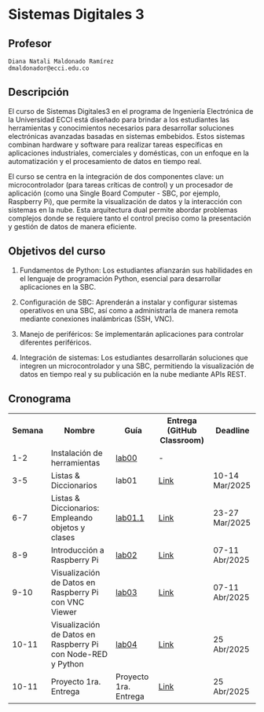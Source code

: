 # Sistemas Digitales 3

## Profesor
```
Diana Natali Maldonado Ramírez
dmaldonador@ecci.edu.co
```

## Descripción

El curso de Sistemas Digitales3 en el programa de Ingeniería Electrónica de la Universidad ECCI está diseñado para brindar a los estudiantes las herramientas y conocimientos necesarios para desarrollar soluciones electrónicas avanzadas basadas en sistemas embebidos. Estos sistemas combinan hardware y software para realizar tareas específicas en aplicaciones industriales, comerciales y domésticas, con un enfoque en la automatización y el procesamiento de datos en tiempo real.

El curso se centra en la integración de dos componentes clave: un microcontrolador (para tareas críticas de control) y un procesador de aplicación (como una Single Board Computer - SBC, por ejemplo, Raspberry Pi), que permite la visualización de datos y la interacción con sistemas en la nube. Esta arquitectura dual permite abordar problemas complejos donde se requiere tanto el control preciso como la presentación y gestión de datos de manera eficiente.

## Objetivos del curso

1. Fundamentos de Python: Los estudiantes afianzarán sus habilidades en el lenguaje de programación Python, esencial para desarrollar aplicaciones en la SBC.

2. Configuración de SBC: Aprenderán a instalar y configurar sistemas operativos en una SBC, así como a administrarla de manera remota mediante conexiones inalámbricas (SSH, VNC).

3. Manejo de periféricos: Se implementarán aplicaciones para controlar diferentes periféricos.

4. Integración de sistemas: Los estudiantes desarrollarán soluciones que integren un microcontrolador y una SBC, permitiendo la visualización de datos en tiempo real y su publicación en la nube mediante APIs REST.

## Cronograma

<table>
  <tr>
    <th>Semana</th>
    <th>Nombre</th>
    <th>Guía</th>
    <th>Entrega (GitHub Classroom)</th>
    <th>Deadline</th>
  </tr>
  <tr>
    <td>1-2</td>
    <td>Instalación de herramientas</td>
    <td><a href="/laboratorios/0_lab00/README.md">lab00</a></td>
    <td>-</td>
  </tr>
  <tr>
    <td>3-5</td>
    <td>Listas & Diccionarios  </td>
    <td>lab01</td>
    <td><a href="https://classroom.github.com/a/3VsK5rAn">Link </a></td>
    <td>10-14 Mar/2025</td>
  </tr>
  <tr>
    <td>6-7</td>
    <td> Listas & Diccionarios: Empleando objetos y clases</td>
    <td><a href="/laboratorios/1_lab01_1/README.md">lab01.1</a></td>
    <td><a href="https://classroom.github.com/a/3VsK5rAn">Link </a></td>
    <td> 23-27 Mar/2025</td>
  </tr>
  <tr>
    <td>8-9</td>
    <td> Introducción a Raspberry Pi </td>
    <td><a href="/laboratorios/2_lab02/README.md">lab02</a></td>
    <td><a href="">Link </a></td>
    <td>07-11 Abr/2025</td>
  </tr>
  <tr>
    <td>9-10</td>
    <td> Visualización de Datos en Raspberry Pi con VNC Viewer </td>
    <td><a href="/laboratorios/3_lab03/README.md">lab03</a></td>
    <td><a href="https://classroom.github.com/a/jwwKWDf9">Link </a></td>
    <td>07-11 Abr/2025</td>
  </tr>

  <tr>
    <td>10-11</td>
    <td>  Visualización de Datos en Raspberry Pi con Node-RED y Python </td>
    <td><a href="/laboratorios/4_lab04/README.md">lab04</a></td>
    <td><a href="">Link </a></td>
    <td>25 Abr/2025</td>
  </tr>

  <tr>
    <td>10-11</td>
    <td> Proyecto 1ra. Entrega </td>
    <td>  Proyecto 1ra. Entrega </td>
    <td><a href="https://classroom.github.com/a/r8QgdMsY">Link </a></td>
    <td>25 Abr/2025</td>
  </tr>


 


 


</table>